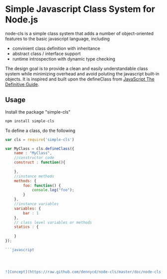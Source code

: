 # Simple Javascript Class System for Node.js 

node-cls is a simple class system that adds a number of object-oriented features to the basic javascript language, including
* convinient class definition with inheritance
* abstract class / interface support
* runtime introspection with dynamic type checking

The design goal is to provide a clean and easily understandable class system while minimizing overhead and avoid poluting the javascript built-in objects. It is inspired and built upon the defineClass from [JavaScript The Definitive Guide](http://shop.oreilly.com/product/9780596805531.do). 

## Usage

Install the package "simple-cls"
```javascript
npm install simple-cls
```
To define a class, do the following 
```javascript
var cls = require('simple-cls')

var MyClass = cls.defineClass({
	name : "MyClass",
	//constructor code
	construct : function(){
		
	}, 
	//instance methods
	methods: {  
		foo: function() {
			console.log("foo");
		}
	},
	//instance variables
	variables: {
		bar : 1
	},
	// class level variables or methods
	statics : {
		
	}
});

```javascript




![Concept](https://raw.github.com/dennycd/node-cls/master/doc/node-cls.001.png "Concept")